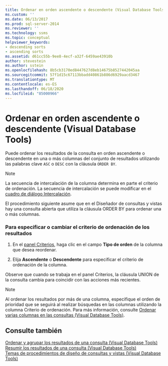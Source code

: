 ```yaml
---
title: Ordenar en orden ascendente o descendente (Visual Database Tools) | Microsoft Docs
ms.custom: ''
ms.date: 06/13/2017
ms.prod: sql-server-2014
ms.reviewer: ''
ms.technology: ssms
ms.topic: conceptual
helpviewer_keywords:
- descending sorts
- ascending sorts
ms.assetid: d61cc55b-9ee8-4ecf-a32f-6459ae43910b
author: stevestein
ms.author: sstein
ms.openlocfilehash: 8b5cb3170ed8447627d8eb14675b8527442045aa
ms.sourcegitcommit: 57f1d15c67113bbadd40861b886d6929aacd3467
ms.translationtype: MT
ms.contentlocale: es-ES
ms.lasthandoff: 06/18/2020
ms.locfileid: "85000966"
---
```

# <a name="sort-in-ascending-or-descending-order-visual-database-tools"></a>Ordenar en orden ascendente o descendente (Visual Database Tools)
  Puede ordenar los resultados de la consulta en orden ascendente o descendente en una o más columnas del conjunto de resultados utilizando las palabras clave `ASC` o `DESC` con la cláusula `ORDER BY`.  
  
> [!NOTE]  
>  La secuencia de intercalación de la columna determina en parte el criterio de ordenación. La secuencia de intercalación se puede modificar en el [cuadro de diálogo Intercalación](visual-database-tools.md).  
  
 El procedimiento siguiente asume que en el Diseñador de consultas y vistas hay una consulta abierta que utiliza la cláusula ORDER BY para ordenar una o más columnas.  
  
### <a name="to-specify-or-change-the-order-in-which-results-are-sorted"></a>Para especificar o cambiar el criterio de ordenación de los resultados  
  
1.  En el [panel Criterios](criteria-pane-visual-database-tools.md), haga clic en el campo **Tipo de orden** de la columna que desea reordenar.  
  
2.  Elija **Ascendente** o **Descendente** para especificar el criterio de ordenación de la columna.  
  
 Observe que cuando se trabaja en el panel Criterios, la cláusula UNION de la consulta cambia para coincidir con las acciones más recientes.  
  
> [!NOTE]  
>  Al ordenar los resultados por más de una columna, especifique el orden de prioridad que se seguirá al realizar búsquedas en las columnas utilizando la columna Criterio de ordenación. Para más información, consulte [Ordenar varias columnas en las consultas &#40;Visual Database Tools&#41;](sort-multiple-columns-in-queries-visual-database-tools.md).  
  
## <a name="see-also"></a>Consulte también  
 [Ordenar y agrupar los resultados de una consulta &#40;Visual Database Tools&#41;](sort-and-group-query-results-visual-database-tools.md)   
 [Resumir los resultados de una consulta &#40;Visual Database Tools&#41;](summarize-query-results-visual-database-tools.md)   
 [Temas de procedimientos de diseño de consultas y vistas &#40;Visual Database Tools&#41;](design-queries-and-views-how-to-topics-visual-database-tools.md)  
  
  
